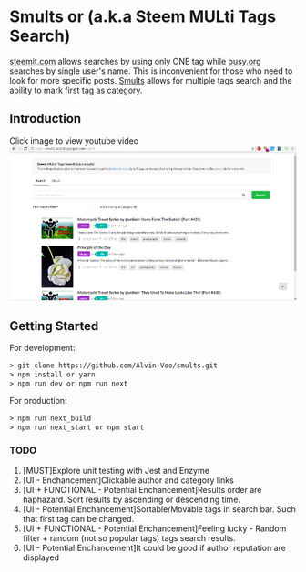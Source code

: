 # Smults or (a.k.a Steem MULti Tags Search)

[steemit.com](https://steemit.com) allows searches by using only ONE tag while [busy.org](https://busy.org/) searches by single user's name. This is inconvenient for those who need to look for more specific posts. [Smults](https://smults-search.appspot.com) allows for multiple tags search and the ability to mark first tag as category.

## Introduction
Click image to view youtube video  
[![Smults Intro video](https://github.com/Alvin-Voo/smults/raw/master/Screenshot1.png)](http://www.youtube.com/watch?v=SWYt4bGmN7w)

## Getting Started
For development:

```
> git clone https://github.com/Alvin-Voo/smults.git
> npm install or yarn
> npm run dev or npm run next

```
For production:

```
> npm run next_build
> npm run next_start or npm start
```

### TODO
1. [MUST]Explore unit testing with Jest and Enzyme
2. [UI - Enchancement]Clickable author and category links
3. [UI + FUNCTIONAL - Potential Enchancement]Results order are haphazard. Sort results by ascending or descending time.
4. [UI - Potential Enchancement]Sortable/Movable tags in search bar. Such that first tag can be changed.
5. [UI + FUNCTIONAL - Potential Enchancement]Feeling lucky - Random filter + random (not so popular tags) tags search results.
6. [UI - Potential Enchancement]It could be good if author reputation are displayed
